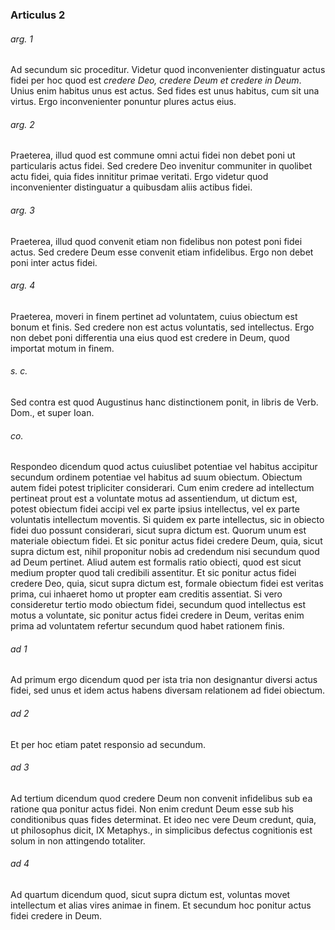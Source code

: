 ### Articulus 2

###### arg. 1
Ad secundum sic proceditur. Videtur quod inconvenienter distinguatur actus fidei per hoc quod est *credere Deo, credere Deum et credere in Deum*. Unius enim habitus unus est actus. Sed fides est unus habitus, cum sit una virtus. Ergo inconvenienter ponuntur plures actus eius.

###### arg. 2
Praeterea, illud quod est commune omni actui fidei non debet poni ut particularis actus fidei. Sed credere Deo invenitur communiter in quolibet actu fidei, quia fides innititur primae veritati. Ergo videtur quod inconvenienter distinguatur a quibusdam aliis actibus fidei.

###### arg. 3
Praeterea, illud quod convenit etiam non fidelibus non potest poni fidei actus. Sed credere Deum esse convenit etiam infidelibus. Ergo non debet poni inter actus fidei.

###### arg. 4
Praeterea, moveri in finem pertinet ad voluntatem, cuius obiectum est bonum et finis. Sed credere non est actus voluntatis, sed intellectus. Ergo non debet poni differentia una eius quod est credere in Deum, quod importat motum in finem.

###### s. c.
Sed contra est quod Augustinus hanc distinctionem ponit, in libris de Verb. Dom., et super Ioan.

###### co.
Respondeo dicendum quod actus cuiuslibet potentiae vel habitus accipitur secundum ordinem potentiae vel habitus ad suum obiectum. Obiectum autem fidei potest tripliciter considerari. Cum enim credere ad intellectum pertineat prout est a voluntate motus ad assentiendum, ut dictum est, potest obiectum fidei accipi vel ex parte ipsius intellectus, vel ex parte voluntatis intellectum moventis. Si quidem ex parte intellectus, sic in obiecto fidei duo possunt considerari, sicut supra dictum est. Quorum unum est materiale obiectum fidei. Et sic ponitur actus fidei credere Deum, quia, sicut supra dictum est, nihil proponitur nobis ad credendum nisi secundum quod ad Deum pertinet. Aliud autem est formalis ratio obiecti, quod est sicut medium propter quod tali credibili assentitur. Et sic ponitur actus fidei credere Deo, quia, sicut supra dictum est, formale obiectum fidei est veritas prima, cui inhaeret homo ut propter eam creditis assentiat. Si vero consideretur tertio modo obiectum fidei, secundum quod intellectus est motus a voluntate, sic ponitur actus fidei credere in Deum, veritas enim prima ad voluntatem refertur secundum quod habet rationem finis.

###### ad 1
Ad primum ergo dicendum quod per ista tria non designantur diversi actus fidei, sed unus et idem actus habens diversam relationem ad fidei obiectum.

###### ad 2
Et per hoc etiam patet responsio ad secundum.

###### ad 3
Ad tertium dicendum quod credere Deum non convenit infidelibus sub ea ratione qua ponitur actus fidei. Non enim credunt Deum esse sub his conditionibus quas fides determinat. Et ideo nec vere Deum credunt, quia, ut philosophus dicit, IX Metaphys., in simplicibus defectus cognitionis est solum in non attingendo totaliter.

###### ad 4
Ad quartum dicendum quod, sicut supra dictum est, voluntas movet intellectum et alias vires animae in finem. Et secundum hoc ponitur actus fidei credere in Deum.


